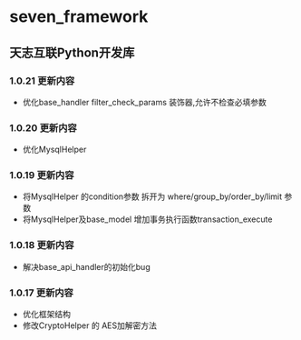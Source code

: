 

<!--
 * @Author: ChenXiaolei
 * @Date: 2020-04-22 17:57:36
 * @LastEditTime: 2020-04-29 16:59:43
 * @LastEditors: ChenXiaolei
 * @Description: 
 -->
# seven_framework

## 天志互联Python开发库

### 1.0.21 更新内容
* 优化base_handler filter_check_params 装饰器,允许不检查必填参数

### 1.0.20 更新内容
* 优化MysqlHelper

### 1.0.19 更新内容
* 将MysqlHelper 的condition参数 拆开为 where/group_by/order_by/limit 参数
* 将MysqlHelper及base_model 增加事务执行函数transaction_execute

### 1.0.18 更新内容
* 解决base_api_handler的初始化bug

### 1.0.17 更新内容
* 优化框架结构
* 修改CryptoHelper 的 AES加解密方法